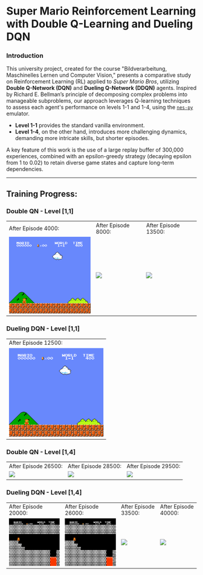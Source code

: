 # Super Mario Reinforcement Learning with Double Q-Learning and Dueling DQN

### Introduction

This university project, created for the course "Bildverarbeitung, Maschinelles Lernen und Computer Vision," presents a comparative study on Reinforcement Learning (RL) applied to *Super Mario Bros*, utilizing **Double Q-Network (DQN)** and **Dueling Q-Network (DDQN)** agents. Inspired by Richard E. Bellman’s principle of decomposing complex problems into manageable subproblems, our approach leverages Q-learning techniques to assess each agent's performance on levels 1-1 and 1-4, using the [`nes-py`](https://github.com/Kautenja/nes-py) emulator.


- **Level 1-1** provides the standard vanilla environment.
- **Level 1-4**, on the other hand, introduces more challenging dynamics, demanding more intricate skills, but shorter episodes.

A key feature of this work is the use of a large replay buffer of 300,000 experiences, combined with an epsilon-greedy strategy (decaying epsilon from 1 to 0.02) to retain diverse game states and capture long-term dependencies.

---

## Training Progress:

### Double QN - Level [1,1]

<table>
  <tr>
    <td>After Episode 4000:</td>
    <td>After Episode 8000:</td>
    <td>After Episode 13500:</td>
  </tr>
  <tr>
    <td><img src="https://github.com/jexela/jexela-SuperMarioReinforcementLearning/raw/main/Double Level11Data/mario_episode_doubledqn_4000_11.gif" width="250" /></td>
    <td><img src="https://github.com/jexela/jexela-SuperMarioReinforcementLearning/raw/main/Double Level11Data/mario_episode_doubledqn_8000_11.gif" width="250" /></td>
    <td><img src="https://github.com/jexela/jexela-SuperMarioReinforcementLearning/raw/main/Double Level11Data/mario_episode_doubledqn_13500_11.gif" width="250" /></td>
  </tr>
</table>

### Dueling DQN - Level [1,1]

<table>
  <tr>
    <td>After Episode 12500:</td>
  </tr>
  <tr>
    <td><img src="https://github.com/jexela/jexela-SuperMarioReinforcementLearning/raw/main/Dueling Level11Data/mario_episode.gif" width="250" /></td>
  </tr>
</table>

### Double QN - Level [1,4]

<table>
  <tr>
    <td>After Episode 26500:</td>
    <td>After Episode 28500:</td>
    <td>After Episode 29500:</td>
  </tr>
  <tr>
    <td><img src="https://github.com/jexela/jexela-SuperMarioReinforcementLearning/raw/main/Double Level14Data/mario_episode_doubledqn_26500_14_success.gif" width="250" /></td>
    <td><img src="https://github.com/jexela/jexela-SuperMarioReinforcementLearning/raw/main/Double Level14Data/mario_episode_doubledqn_28500_14_success.gif" width="250" /></td>
    <td><img src="https://github.com/jexela/jexela-SuperMarioReinforcementLearning/raw/main/Double Level14Data/mario_episode_doubledqn_29500_14.gif" width="250" /></td>
  </tr>
</table>

### Dueling DQN - Level [1,4]

<table>
  <tr>
    <td>After Episode 20000:</td>
    <td>After Episode 26000:</td>
    <td>After Episode 33500:</td>
    <td>After Episode 40000:</td>
  </tr>
  <tr>
    <td><img src="https://github.com/jexela/jexela-SuperMarioReinforcementLearning/raw/main/Dueling Level14Data/mario_episode_duelingdqn_20000_14.gif" width="250" /></td>
    <td><img src="https://github.com/jexela/jexela-SuperMarioReinforcementLearning/raw/main/Dueling Level14Data/mario_episode_duelingdqn_26000_14.gif" width="250" /></td>
    <td><img src="https://github.com/jexela/jexela-SuperMarioReinforcementLearning/raw/main/Dueling Level14Data/mario_episode_duelingdqn_33500_14.gif" width="250" /></td>
    <td><img src="https://github.com/jexela/jexela-SuperMarioReinforcementLearning/raw/main/Dueling Level14Data/mario_episode_duelingdqn_40000_14.gif" width="250" /></td>
  </tr>
</table>


